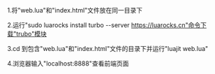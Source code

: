 1.将"web.lua"和"index.html"文件放在同一目录下

2.运行"sudo luarocks install turbo --server  https://luarocks.cn"命令下载"trubo"模块

3.cd 到包含"web.lua"和"index.html"文件的目录下并运行"luajit web.lua"

4.浏览器输入"localhost:8888"查看前端页面


